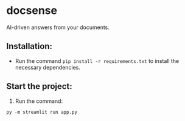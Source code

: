 # docsense
AI-driven answers from your documents.
## Installation:
* Run the command ```pip install -r requirements.txt``` to install the necessary dependencies.
## Start the project:
1. Run the command:
```
py -m streamlit run app.py
```

